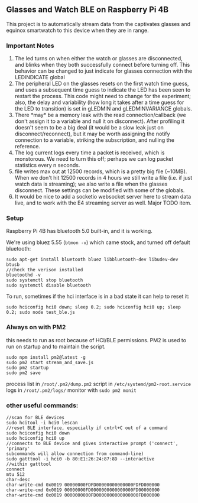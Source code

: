 ## Glasses and Watch BLE on Raspberry Pi 4B

This project is to automatically stream data from the captivates glasses and
equinox smartwatch to this device when they are in range. 

### Important Notes

<ol>
<li> The led turns on when either the watch or glasses are
disconnected, and blinks when they both successfully connect before turning
off.  This behavior can be changed to just indicate for glasses connection with
the LEDINDICATE global</li>
<li> The peripheral LED on the glasses resets on the first watch time guess,
and uses a subsequent time guess to indicate the LED has been seen to restart
the process.  This code might need to change for the experiment; also, the
delay and variability (how long it takes after a time guess for the LED to
transition) is set in gLEDMIN and gLEDMINVARIANCE globals. </li>
<li> There *may* be a memory leak with the read connection/callback (we don't
assign it to a variable and null it on disconnect).  After profiling it doesn't
seem to be a big deal (it would be a slow leak just on disconnect/reconnect),
but it may be worth assigning the notify connection to a variable, striking the
subscription, and nulling the reference. </li>
<li> The log current logs every time a packet is received, which is monstorous.
We need to turn this off; perhaps we can log packet statistics every n
seconds. </li>
<li> file writes max out at 12500 records, which is a pretty big file (~10MB).
When we don't hit 12500 records in 4 hours we still write a file (i.e. if just
watch data is streaming); we also write a file when the glasses
disconnect.  These settings can be modified with some of the globals.</li>
<li> It would be nice to add a socketio websocket server here to stream data
live, and to work with the E4 streaming server as well.  Major TODO item.
</li>
</ol>

### Setup

Raspberry Pi 4B has bluetooth 5.0 built-in, and it is working.

We're using bluez 5.55 (`btmon -v`) which came stock, and turned off default
bluetooth:

```
sudo apt-get install bluetooth bluez libbluetooth-dev libudev-dev btusb
//check the verison installed
bluetoothd -v
sudo systemctl stop bluetooth
sudo systemctl disable bluetooth
```


To run, sometimes if the hci interface is in a bad state it can help to reset
it:

```
sudo hciconfig hci0 down; sleep 0.2; sudo hciconfig hci0 up; sleep 0.2; sudo node test_ble.js
```

### Always on with PM2

this needs to run as root because of HCI/BLE permissions.  PM2 is used to run
on startup and to maintain the script.

```
sudo npm install pm2@latest -g
sudo pm2 start stream_and_save.js
sudo pm2 startup
sudo pm2 save
```

process list in `/root/.pm2/dump.pm2`
script in `/etc/systemd/pm2-root.service`
logs in `/root/.pm2/logs/`
monitor with `sudo pm2 monit`


### other useful commands:

```
//scan for BLE devices
sudo hcitool -i hci0 lescan
//reset BLE interface, especially if cntrl+C out of a command
sudo hciconfig hci0 down
sudo hciconfig hci0 up
//connects to BLE device and gives interactive prompt ('connect', 'primary'
subcommands will allow connection from command-line)
sudo gatttool -i hci0 -b 80:E1:26:24:87:8D --interactive
//within gatttool
connect
mtu 512
char-desc
char-write-cmd 0x0019 00000000FDFD00000000000000FDFD000000
char-write-cmd 0x0019 00000000FD0000000000000000FD00000000
char-write-cmd 0x0019 0000000000FD0000000000000000FD000000
```



